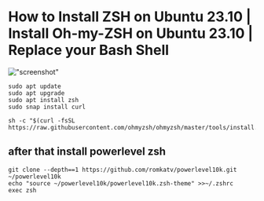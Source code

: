 # How to Install ZSH on Ubuntu 23.10 | Install Oh-my-ZSH on Ubuntu 23.10 | Replace your Bash Shell

!["screenshot"]("../src/zsh.png")




    sudo apt update
    sudo apt upgrade
    sudo apt install zsh
    sudo snap install curl

    sh -c "$(curl -fsSL https://raw.githubusercontent.com/ohmyzsh/ohmyzsh/master/tools/install.sh)"

## after that install powerlevel zsh

    git clone --depth==1 https://github.com/romkatv/powerlevel10k.git ~/powerlevel10k
    echo "source ~/powerlevel10k/powerlevel10k.zsh-theme" >>~/.zshrc
    exec zsh


